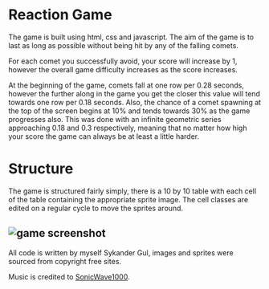 # Reaction Game

The game is built using html, css and javascript. The aim of the game is to last as long as possible without being hit by any of the falling comets.

For each comet you successfully avoid, your score will increase by 1, however the overall game difficulty increases as the score increases.

At the beginning of the game, comets fall at one row per 0.28 seconds, however the further along in the game you get the closer this value will tend towards one row per 0.18 seconds. Also, the chance of a comet spawning at the top of the screen begins at 10% and tends towards 30% as the game progresses also. This was done with an infinite geometric series approaching 0.18 and 0.3 respectively, meaning that no matter how high your score the game can always be at least a little harder.

# Structure

The game is structured fairly simply, there is a 10 by 10 table with each cell of the table containing the appropriate sprite image. The cell classes are edited on a regular cycle to move the sprites around.

![game screenshot](https://github.com/Sykander/sparta-global-Comets/blob/dev/images/game-screenshot.png?raw=true)
-------------------

All code is written by myself Sykander Gul, images and sprites were sourced from copyright free sites.

Music is credited to [SonicWave1000](https://www.youtube.com/user/Sonicwave1000).

